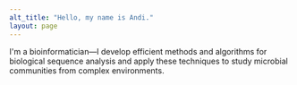 ```yaml
---
alt_title: "Hello, my name is Andi."
layout: page
---
```


I'm a bioinformatician—I develop efficient methods and algorithms for biological sequence analysis and apply these techniques to study microbial communities from complex environments.
